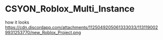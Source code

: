 # CSYON_Roblox_Multi_Instance

how it looks
https://cdn.discordapp.com/attachments/1125049205061333033/1131190029931253770/new_Roblox_Project.png
